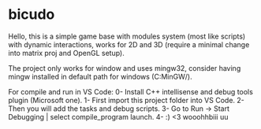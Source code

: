 # bicudo

Hello, this is a simple game base with modules system (most like scripts) with dynamic interactions,
works for 2D and 3D (require a minimal change into matrix proj and OpenGL setup).

The project only works for window and uses mingw32, consider having mingw installed in default path for
windows (C:MinGW/).

For compile and run in VS Code: 
0- Install C++ intellisense and debug tools plugin (Microsoft one).
1- First import this project folder into VS Code.
2- Then you will add the tasks and debug scripts.
3- Go to Run -> Start Debugging | select compile_program launch.
4- :) <3 wooohhbiii uu
